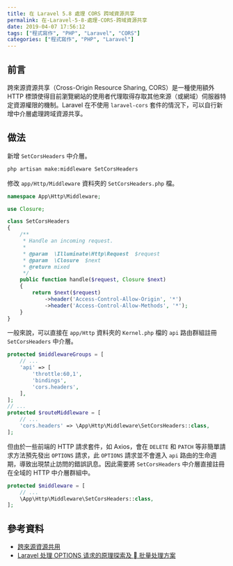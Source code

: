 ```yaml
---
title: 在 Laravel 5.8 處理 CORS 跨域資源共享
permalink: 在-Laravel-5-8-處理-CORS-跨域資源共享
date: 2019-04-07 17:56:12
tags: ["程式寫作", "PHP", "Laravel", "CORS"]
categories: ["程式寫作", "PHP", "Laravel"]
---
```


## 前言

跨來源資源共享（Cross-Origin Resource Sharing, CORS）是一種使用額外 HTTP 標頭使得目前瀏覽網站的使用者代理取得存取其他來源（或網域）伺服器特定資源權限的機制。Laravel 在不使用 `laravel-cors` 套件的情況下，可以自行新增中介層處理跨域資源共享。

## 做法

新增 `SetCorsHeaders` 中介層。

```BASH
php artisan make:middleware SetCorsHeaders
```

修改 `app/Http/Middleware` 資料夾的 `SetCorsHeaders.php` 檔。

```PHP
namespace App\Http\Middleware;

use Closure;

class SetCorsHeaders
{
    /**
     * Handle an incoming request.
     *
     * @param  \Illuminate\Http\Request  $request
     * @param  \Closure  $next
     * @return mixed
     */
    public function handle($request, Closure $next)
    {
        return $next($request)
            ->header('Access-Control-Allow-Origin', '*')
            ->header('Access-Control-Allow-Methods', '*');
    }
}
```

一般來說，可以直接在 `app/Http` 資料夾的 `Kernel.php` 檔的 `api` 路由群組註冊 `SetCorsHeaders` 中介層。

```PHP
protected $middlewareGroups = [
    // ...
    'api' => [
        'throttle:60,1',
        'bindings',
        'cors.headers',
    ],
];
// ...
protected $routeMiddleware = [
    // ...
    'cors.headers' => \App\Http\Middleware\SetCorsHeaders::class,
];
```

但由於一些前端的 HTTP 請求套件，如 Axios，會在 `DELETE` 和 `PATCH` 等非簡單請求方法預先發出 `OPTIONS` 請求，此 `OPTIONS` 請求並不會進入 `api` 路由的生命週期，導致出現禁止訪問的錯誤訊息。因此需要將 `SetCorsHeaders` 中介層直接註冊在全域的 HTTP 中介層群組中。

```PHP
protected $middleware = [
    // ...
    \App\Http\Middleware\SetCorsHeaders::class,
];
```

## 參考資料

- [跨來源資源共用](https://developer.mozilla.org/zh-TW/docs/Web/HTTP/CORS)
- [Laravel 处理 OPTIONS 请求的原理探索及  批量处理方案](https://zhuanlan.zhihu.com/p/33542992)
